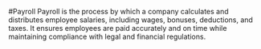 #Payroll
Payroll is the process by which a company calculates and distributes employee salaries, including wages, bonuses, deductions, and taxes. It ensures employees are paid accurately and on time while maintaining compliance with legal and financial regulations.
